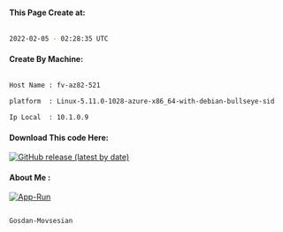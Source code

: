 
   
#### This Page Create at:

```bash

2022-02-05 - 02:28:35 UTC

```

#### Create By Machine:

```bash

Host Name : fv-az82-521

platform  : Linux-5.11.0-1028-azure-x86_64-with-debian-bullseye-sid

Ip Local  : 10.1.0.9

```
#### Download This code Here:

[![GitHub release (latest by date)](https://img.shields.io/github/v/release/Gosdan-Movsesian/Gosdan?style=for-the-badge&label=Download)](https://github.com/Gosdan-Movsesian/Gosdan/releases) 

</p> 

#### About Me :

[![App-Run](https://github.com/Gosdan-Movsesian/Gosdan/actions/workflows/App-Run.yml/badge.svg)](https://github.com/Gosdan-Movsesian/Gosdan/actions/workflows/App-Run.yml)

```bash

Gosdan-Movsesian

```

